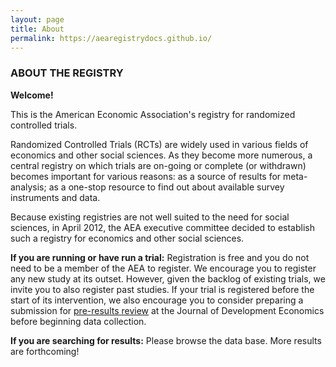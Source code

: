 ```yaml
---
layout: page
title: About
permalink: https://aearegistrydocs.github.io/
---
```


### ABOUT THE REGISTRY

**Welcome!**

This is the American Economic Association's registry for randomized controlled trials.

Randomized Controlled Trials (RCTs) are widely used in various fields of economics and other social sciences. As they become more numerous, a central registry on which trials are on-going or complete (or withdrawn) becomes important for various reasons: as a source of results for meta-analysis; as a one-stop resource to find out about available survey instruments and data.

Because existing registries are not well suited to the need for social sciences, in April 2012, the AEA executive committee decided to establish such a registry for economics and other social sciences.

**If you are running or have run a trial:** Registration is free and you do not need to be a member of the AEA to register. We encourage you to register any new study at its outset. However, given the backlog of existing trials, we invite you to also register past studies. If your trial is registered before the start of its intervention, we also encourage you to consider preparing a submission for [pre-results review](http://jde-preresultsreview.org/) at the Journal of Development Economics before beginning data collection.

**If you are searching for results:** Please browse the data base. More results are forthcoming!



